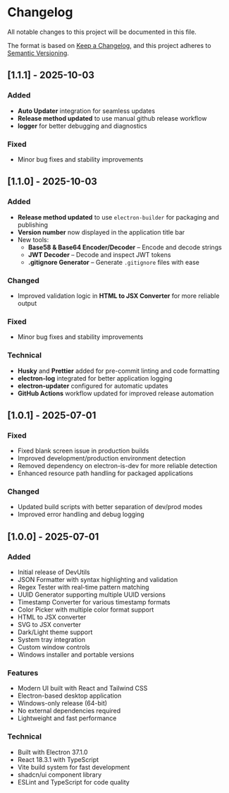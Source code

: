 # Changelog

All notable changes to this project will be documented in this file.

The format is based on [Keep a Changelog](https://keepachangelog.com/en/1.0.0/),
and this project adheres to [Semantic Versioning](https://semver.org/spec/v2.0.0.html).

<!-- ## [Unreleased] -->

<!-- Add new changes here before the next release -->

## [1.1.1] - 2025-10-03

### Added

- **Auto Updater** integration for seamless updates
- **Release method updated** to use manual github release workflow
- **logger** for better debugging and diagnostics

### Fixed

- Minor bug fixes and stability improvements

## [1.1.0] - 2025-10-03

### Added

- **Release method updated** to use `electron-builder` for packaging and publishing
- **Version number** now displayed in the application title bar
- New tools:
  - **Base58 & Base64 Encoder/Decoder** – Encode and decode strings
  - **JWT Decoder** – Decode and inspect JWT tokens
  - **.gitignore Generator** – Generate `.gitignore` files with ease

### Changed

- Improved validation logic in **HTML to JSX Converter** for more reliable output

### Fixed

- Minor bug fixes and stability improvements

### Technical

- **Husky** and **Prettier** added for pre-commit linting and code formatting
- **electron-log** integrated for better application logging
- **electron-updater** configured for automatic updates
- **GitHub Actions** workflow updated for improved release automation

## [1.0.1] - 2025-07-01

### Fixed

- Fixed blank screen issue in production builds
- Improved development/production environment detection
- Removed dependency on electron-is-dev for more reliable detection
- Enhanced resource path handling for packaged applications

### Changed

- Updated build scripts with better separation of dev/prod modes
- Improved error handling and debug logging

## [1.0.0] - 2025-07-01

### Added

- Initial release of DevUtils
- JSON Formatter with syntax highlighting and validation
- Regex Tester with real-time pattern matching
- UUID Generator supporting multiple UUID versions
- Timestamp Converter for various timestamp formats
- Color Picker with multiple color format support
- HTML to JSX converter
- SVG to JSX converter
- Dark/Light theme support
- System tray integration
- Custom window controls
- Windows installer and portable versions

### Features

- Modern UI built with React and Tailwind CSS
- Electron-based desktop application
- Windows-only release (64-bit)
- No external dependencies required
- Lightweight and fast performance

### Technical

- Built with Electron 37.1.0
- React 18.3.1 with TypeScript
- Vite build system for fast development
- shadcn/ui component library
- ESLint and TypeScript for code quality
